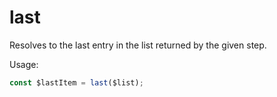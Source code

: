 # last

Resolves to the last entry in the list returned by the given step.

Usage:

```ts
const $lastItem = last($list);
```
